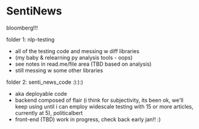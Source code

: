 # SentiNews
bloomberg!!!

folder 1: nlp-testing
* all of the testing code and messing w diff libraries
* (my baby & relearning py analysis tools - oops)
* see notes in read.me/file area (TBD based on analysis)
* still messing w some other libraries

folder 2: senti_news_code :):):)
* aka deployable code
* backend composed of flair (i think for subjectivity, its been ok, we'll keep using until i can employ widescale testing with 15 or more articles, currently at 5), politicalbert
* front-end (TBD)
work in progress, check back early jan!! :)
